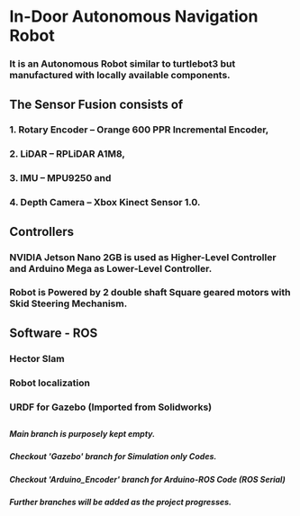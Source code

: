 # In-Door Autonomous Navigation Robot

### It is an Autonomous Robot similar to turtlebot3 but manufactured with locally available components. 

## The Sensor Fusion consists of 
### 1. Rotary Encoder – Orange 600 PPR Incremental Encoder, 
### 2. LiDAR – RPLiDAR A1M8,
### 3. IMU – MPU9250 and 
### 4. Depth Camera – Xbox Kinect Sensor 1.0. 

## Controllers
### NVIDIA Jetson Nano 2GB is used as Higher-Level Controller and Arduino Mega as Lower-Level Controller. 
### Robot is Powered by 2 double shaft Square geared motors with Skid Steering Mechanism.

## Software - ROS
### Hector Slam
### Robot localization
### URDF for Gazebo (Imported from Solidworks)

##
##### Main branch is purposely kept empty.
##### Checkout 'Gazebo' branch for Simulation only Codes.
##### Checkout 'Arduino_Encoder' branch for Arduino-ROS Code (ROS Serial)
##### Further branches will be added as the project progresses.
